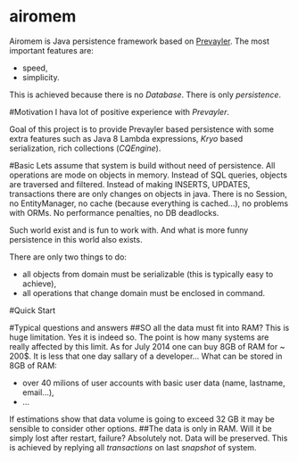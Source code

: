 airomem
=======

Airomem is Java persistence framework based on [Prevayler](http://prevayler.org/).
The most important features are:
- speed,
- simplicity.

This is achieved because there is no _Database_. There is only _persistence_.

#Motivation
I hava lot of positive experience with _Prevayler_.

Goal of this project is to provide Prevayler based persistence with some extra features such as Java 8 Lambda expressions,
_Kryo_ based serialization, rich collections (_CQEngine_).


#Basic
Lets assume that system is build without need of persistence. All operations are mode on objects in memory. 
Instead of SQL queries, objects are traversed and filtered.
Instead of making INSERTS, UPDATES, transactions there are only changes on objects in java.
There is no Session, no EntityManager, no cache (because everything is cached...), no problems with ORMs.
No performance penalties, no DB deadlocks. 

Such world exist and is fun to work with. And what is more funny persistence in this world also exists.

There are only two things to do:
 - all objects from domain must be serializable (this is typically easy  to achieve),
 - all operations that change domain must be enclosed in command.
 


#Quick Start

#Typical questions and answers
##SO all the data must fit into RAM? This is huge limitation.
Yes it is indeed so. The point is how  many systems are really affected by this limit.
As for July 2014 one can buy 8GB of RAM for ~ 200$. It is less that one day sallary of a developer...
What can be stored in 8GB of RAM:
 - over 40 milions of user accounts with basic user data (name, lastname, email...),
 - ...
 
If estimations show that data volume is going to exceed 32 GB it may be sensible to consider other options.
##The data is only in RAM. Will it be simply lost after restart, failure?
Absolutely not. Data will be preserved. This is achieved by replying all _transactions_ on last _snapshot_ of system. 




